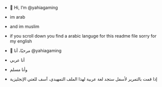 - 👋 Hi, I’m @yahiagaming
- im arab
- and im muslim
- if you scroll down you find a arabic languge for this readme file sorry for my english






- 👋 مرحبًا، أنا @yahiagaming
- أنا عربي
- وأنا مسلم
- إذا قمت بالتمرير لأسفل ستجد لغة عربية لهذا الملف التمهيدي، آسف للغتي الإنجليزية
